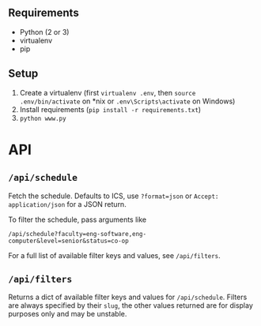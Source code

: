 Requirements
------------

* Python (2 or 3)
* virtualenv
* pip

Setup
-----

1. Create a virtualenv (first `virtualenv .env`, then `source .env/bin/activate` on *nix or `.env\Scripts\activate` on Windows)
1. Install requirements (`pip install -r requirements.txt`)
1. `python www.py`


API
====

`/api/schedule`
---------------

Fetch the schedule. Defaults to ICS, use `?format=json` or `Accept: application/json` for a JSON return.

To filter the schedule, pass arguments like

    /api/schedule?faculty=eng-software,eng-computer&level=senior&status=co-op

For a full list of available filter keys and values, see `/api/filters`.

`/api/filters`
--------------

Returns a dict of available filter keys and values for `/api/schedule`. Filters are always specified by their `slug`, the other values returned are for display purposes only and may be unstable.
